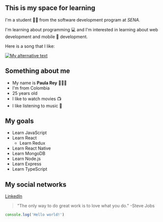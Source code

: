 ## This is my space for learning


I'm a student 👩🏼 from the software development program at *SENA.*

I'm learning about programming 💻 and I'm interested in learning about web development and mobile 📱 development.

Here is a song that I like:
 
[![My alternative text](https://img.youtube.com/vi/eP4eqhWc7sI/0.jpg)](https://www.youtube.com/watch?v=eP4eqhWc7sI)

## Something about me

- My name is **Paula Rey** 👱🏼‍♀️
- I'm from Colombia 
- 25 years old
- I like to watch movies 📺
- I like listening to music 🎵

## My goals

- Learn JavaScript
- Learn React
  - Learn Redux
- Learn React Native
- Learn MongoDB
- Learn Node.js
- Learn Express
- Learn TypeScript

## My social networks
[LinkedIn](https://www.linkedin.com/in/paula-rey-a5a088198/)

> "The only way to do great work is to love what you do." -Steve Jobs

```javascript
console.log('Hello world!')
```

